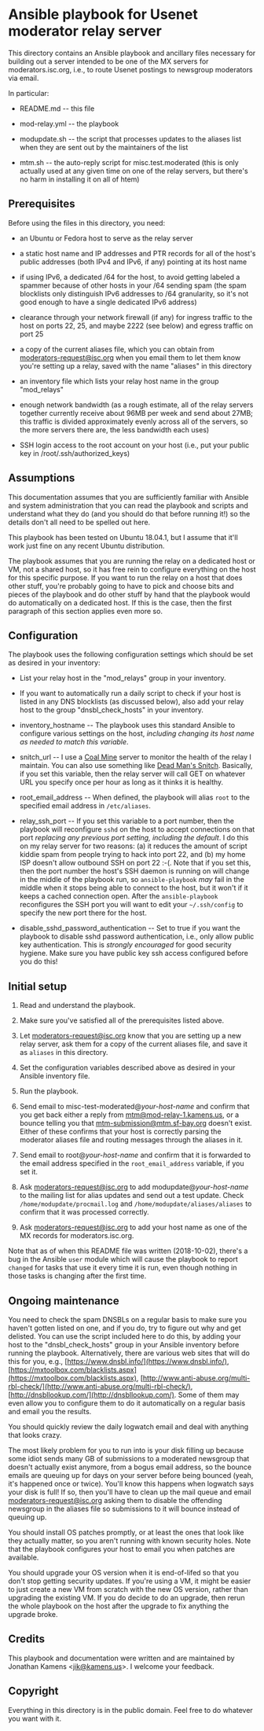 Ansible playbook for Usenet moderator relay server
==================================================

This directory contains an Ansible playbook and ancillary files
necessary for building out a server intended to be one of the MX
servers for moderators.isc.org, i.e., to route Usenet postings to
newsgroup moderators via email.

In particular:

* README.md -- this file

* mod-relay.yml -- the playbook

* modupdate.sh -- the script that processes updates to the aliases
  list when they are sent out by the maintainers of the list

* mtm.sh -- the auto-reply script for misc.test.moderated (this is
  only actually used at any given time on one of the relay servers,
  but there's no harm in installing it on all of htem)

Prerequisites
-------------

Before using the files in this directory, you need:

* an Ubuntu or Fedora host to serve as the relay server

* a static host name and IP addresses and PTR records for all of the
  host's public addresses (both IPv4 and IPv6, if any) pointing at its
  host name

* if using IPv6, a dedicated /64 for the host, to avoid getting
  labeled a spammer because of other hosts in your /64 sending spam
  (the spam blocklists only distinguish IPv6 addresses to /64
  granularity, so it's not good enough to have a single dedicated IPv6
  address)

* clearance through your network firewall (if any) for ingress traffic
  to the host on ports 22, 25, and maybe 2222 (see below) and egress
  traffic on port 25

* a copy of the current aliases file, which you can obtain from
  [moderators-request@isc.org](mailto:moderators-request@isc.org) when
  you email them to let them know you're setting up a relay, saved
  with the name "aliases" in this directory

* an inventory file which lists your relay host name in the group
  "mod\_relays" 

* enough network bandwidth (as a rough estimate, all of the relay
  servers together currently receive about 96MB per week and send
  about 27MB; this traffic is divided approximately evenly across all
  of the servers, so the more servers there are, the less bandwidth
  each uses)

* SSH login access to the root account on your host (i.e., put your
  public key in /root/.ssh/authorized_keys)

Assumptions
-----------

This documentation assumes that you are sufficiently familiar with
Ansible and system administration that you can read the playbook and
scripts and understand what they do (and you should do that before
running it!) so the details don't all need to be spelled out here.

This playbook has been tested on Ubuntu 18.04.1, but I assume that
it'll work just fine on any recent Ubuntu distribution.

The playbook assumes that you are running the relay on a dedicated
host or VM, not a shared host, so it has free rein to configure
everything on the host for this specific purpose. If you want to run
the relay on a host that does other stuff, you're probably going to
have to pick and choose bits and pieces of the playbook and do other
stuff by hand that the playbook would do automatically on a dedicated
host. If this is the case, then the first paragraph of this section
applies even more so.

Configuration
-------------

The playbook uses the following configuration settings which should be
set as desired in your inventory:

* List your relay host in the "mod\_relays" group in your inventory.

* If you want to automatically run a daily script to check if your
  host is listed in any DNS blocklists (as discussed below), also add
  your relay host to the group "dnsbl\_check\_hosts" in your inventory.

* inventory\_hostname -- The playbook uses this standard Ansible to
  configure various settings on the host, *including changing its host
  name as needed to match this variable*.

* snitch\_url -- I use a
  [Coal Mine](https://github.com/quantopian/coal-mine/) server to
  monitor the health of the relay I maintain. You can also use
  something like [Dead Man's Snitch](https://deadmanssnitch.com/).
  Basically, if you set this variable, then the relay server will call
  GET on whatever URL you specify once per hour as long as it thinks
  it is healthy.

* root\_email\_address -- When defined, the playbook will alias `root`
  to the specified email address in `/etc/aliases`.

* relay\_ssh\_port -- If you set this variable to a port number, then
  the playbook will reconfigure `sshd` on the host to accept
  connections on that port *replacing any previous port setting,
  including the default*. I do this on my relay server for two
  reasons: (a) it reduces the amount of script kiddie spam from people
  trying to hack into port 22, and (b) my home ISP doesn't allow
  outbound SSH on port 22 :-(. Note that if you set this, then the
  port number the host's SSH daemon is running on will change in the
  middle of the playbook run, so `ansible-playbook` *may* fail in the
  middle when it stops being able to connect to the host, but it won't
  if it keeps a cached connection open. After the `ansible-playbook`
  reconfigures the SSH port you will want to edit your `~/.ssh/config`
  to specify the new port there for the host.

* disable\_sshd\_password_authentication -- Set to true if you want the
  playbook to disable sshd password authentication, i.e., only allow
  public key authentication. This is *strongly encouraged* for good
  security hygiene. Make sure you have public key ssh access
  configured before you do this!

Initial setup
-------------

1. Read and understand the playbook.

2. Make sure you've satisfied all of the prerequisites listed above.

3. Let [moderators-request@isc.org](mailto:moderators-request@isc.org)
   know that you are setting up a new relay server, ask them for a
   copy of the current aliases file, and save it as `aliases` in this
   directory.

4. Set the configuration variables described above as desired in your
   Ansible inventory file.

5. Run the playbook.

6. Send email to misc-test-moderated@_your-host-name_ and confirm that
   you get back either a reply from mtm@mod-relay-1.kamens.us, or a
   bounce telling you that mtm-submission@mtm.sf-bay.org doesn't
   exist. Either of these confirms that your host is correctly parsing
   the moderator aliases file and routing messages through the aliases
   in it.

7. Send email to root@_your-host-name_ and confirm that it is
   forwarded to the email address specified in the
   `root_email_address` variable, if you set it.

8. Ask [moderators-request@isc.org](mailto:moderators-request@isc.org)
   to add modupdate@_your-host-name_ to the mailing list for alias
   updates and send out a test update. Check
   `/home/modupdate/procmail.log` and
   `/home/modupdate/aliases/aliases` to confirm that it was processed
   correctly.

9. Ask [moderators-request@isc.org](mailto:moderators-request@isc.org)
   to add your host name as one of the MX records for
   moderators.isc.org.

Note that as of when this README file was written (2018-10-02),
there's a bug in the Ansible `user` module which will cause the
playbook to report `changed` for tasks that use it every time it is
run, even though nothing in those tasks is changing after the first
time.

Ongoing maintenance
-------------------

You need to check the spam DNSBLs on a regular basis to make sure you
haven't gotten listed on one, and if you do, try to figure out why and
get delisted. You can use the script included here to do this, by
adding your host to the "dnsbl\_check\_hosts" group in your Ansible
inventory before running the playbook. Alternatively, there are
various web sites that will do this for you, e.g.,
[https://www.dnsbl.info/](https://www.dnsbl.info/),
[https://mxtoolbox.com/blacklists.aspx](https://mxtoolbox.com/blacklists.aspx),
[http://www.anti-abuse.org/multi-rbl-check/](http://www.anti-abuse.org/multi-rbl-check/),
[http://dnsbllookup.com/](http://dnsbllookup.com/). Some of them may
even allow you to configure them to do it automatically on a regular
basis and email you the results.

You should quickly review the daily logwatch email and deal with
anything that looks crazy.

The most likely problem for you to run into is your disk filling up
because some idiot sends many GB of submissions to a moderated
newsgroup that doesn't actually exist anymore, from a bogus email
address, so the bounce emails are queuing up for days on your server
before being bounced (yeah, it's happened once or twice). You'll know
this happens when logwatch says your disk is full! If so, then you'll
have to clean up the mail queue and email moderators-request@isc.org
asking them to disable the offending newsgroup in the aliases file so
submissions to it will bounce instead of queuing up.

You should install OS patches promptly, or at least the ones that look
like they actually matter, so you aren't running with known security
holes. Note that the playbook configures your host to email you when
patches are available.

You should upgrade your OS version when it is end-of-lifed so that you
don't stop getting security updates. If you're using a VM, it might be
easier to just create a new VM from scratch with the new OS version,
rather than upgrading the existing VM. If you do decide to do an
upgrade, then rerun the whole playbook on the host after the upgrade
to fix anything the upgrade broke.

Credits
-------

This playbook and documentation were written and are maintained by
Jonathan Kamens &lt;[jik@kamens.us](mailto:jik@kamens.us)&gt;. I
welcome your feedback.

Copyright
---------

Everything in this directory is in the public domain. Feel free to do
whatever you want with it.
